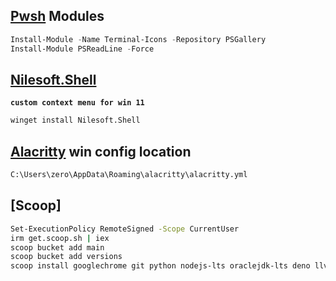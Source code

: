 ## [Pwsh](https://learn.microsoft.com/en-us/powershell/scripting/install/installing-powershell-on-windows?view=powershell-7.3#msi) Modules
```ps1
Install-Module -Name Terminal-Icons -Repository PSGallery
Install-Module PSReadLine -Force
```
## [Nilesoft.Shell](https://github.com/moudey/Shell) 
**`custom context menu for win 11`**
```bash
winget install Nilesoft.Shell
```

## [Alacritty](https://alacritty.org/) win config location
```bash
C:\Users\zero\AppData\Roaming\alacritty\alacritty.yml
```
## [Scoop]
```bash
Set-ExecutionPolicy RemoteSigned -Scope CurrentUser
irm get.scoop.sh | iex
scoop bucket add main
scoop bucket add versions
scoop install googlechrome git python nodejs-lts oraclejdk-lts deno llvm clangd make stylua windows-terminal vscode neovim winfetch qbittorrent blender nilesoft-shell godot sumatrapdf
```
